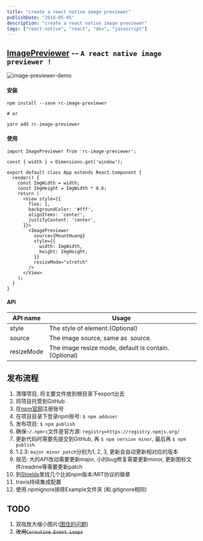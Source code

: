 ```yaml
---
title: "create a react native image previewer"
publishDate: "2018-05-05"
description: "create a react native image previewer"
tags: ["react-native", "react", "dev", "javascript"]
---
```


## [ImagePreviewer](https://github.com/FaiChou/ImagePreviewer) -- `A react native image previewer !`

![image-previewer-demo](https://raw.githubusercontent.com/FaiChou/faichou.github.io/master/img/qiniu/image-previewer-demo.gif)


#### 安装

```
npm install --save rc-image-previewer

# or

yarn add rc-image-previewer
```

#### 使用

```
import ImagePreviewer from 'rc-image-previewer';

const { width } = Dimensions.get('window');

export default class App extends React.Component {
  render() {
    const ImgWidth = width;
    const ImgHeight = ImgWidth * 0.6;
    return (
      <View style={{
        flex: 1,
        backgroundColor: '#fff',
        alignItems: 'center',
        justifyContent: 'center',
      }}>
        <ImagePreviewer
          source={MountHuang}
          style={{
            width: ImgWidth,
            height: ImgHeight,
          }}
          resizeMode="stretch"
        />
      </View>
    );
  }
}
```

#### API

API name       | Usage
---------------|----------------------------------------
style          | The style of element.(Optional)
source         | The image source, same as <Image /> source.
resizeMode     | The image resize mode, default is contain.(Optional)


## 发布流程

1. 清理项目, 将主要文件放到根目录下export出去
2. 将项目托管到GitHub
3. 在[npm官网](https://www.npmjs.com/)注册账号
4. 在项目目录下登录npm账号: `$ npm adduser`
5. 发布项目: `$ npm publish`
6. 确保`~/.npmrc`文件是官方源: `registry=https://registry.npmjs.org/`
7. 更新代码时需要先提交到GitHub, 再 `$ npm version minor`, 最后再 `$ npm publish`
8. 1.2.3: `major minor patch`分别为1, 2, 3, 更新会自动更新相对应的版本
9. 规范: 大的API改动需要更新major, 小的bug修复需要更新minor, 更新图标文件/readme等需要更新patch
10. 到[Shields](http://shields.io/)里找几个比如npm版本/MIT协议的徽章
11. travis持续集成配置
12. 使用.npmignore排除Example文件夹 (和.gitignore相同)


## TODO

1. 双指放大缩小图片([困住的问题](https://github.com/facebook/react-native/issues/14295))
2. ~~改用`Coroutine Event Loops`~~

